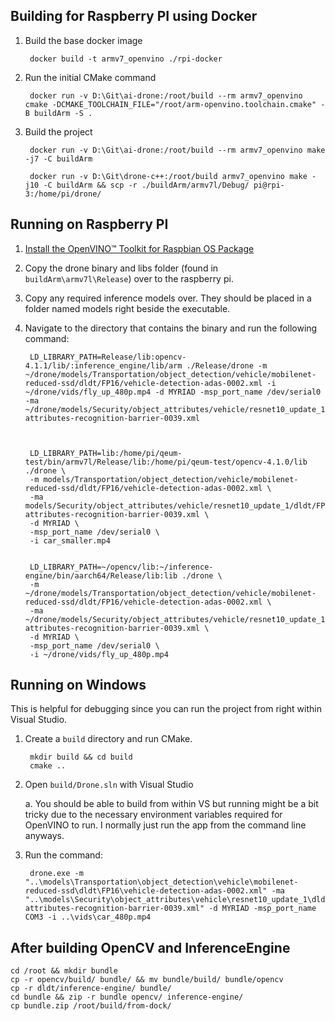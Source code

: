## Building for Raspberry PI using Docker

1. Build the base docker image

        docker build -t armv7_openvino ./rpi-docker

2. Run the initial CMake command

        docker run -v D:\Git\ai-drone:/root/build --rm armv7_openvino cmake -DCMAKE_TOOLCHAIN_FILE="/root/arm-openvino.toolchain.cmake" -B buildArm -S .

3. Build the project

        docker run -v D:\Git\ai-drone:/root/build --rm armv7_openvino make -j7 -C buildArm

        docker run -v D:\Git\drone-c++:/root/build armv7_openvino make -j10 -C buildArm && scp -r ./buildArm/armv7l/Debug/ pi@rpi-3:/home/pi/drone/

## Running on Raspberry PI

1. [Install the OpenVINO™ Toolkit for Raspbian OS Package](https://docs.openvinotoolkit.org/latest/_docs_install_guides_installing_openvino_raspbian.html#install-package)

2. Copy the drone binary and libs folder (found in `buildArm\armv7l\Release`) over to the raspberry pi.

3. Copy any required inference models over. They should be placed in a folder named models right beside the executable.

4. Navigate to the directory that contains the binary and run the following command:

        LD_LIBRARY_PATH=Release/lib:opencv-4.1.1/lib/:inference_engine/lib/arm ./Release/drone -m ~/drone/models/Transportation/object_detection/vehicle/mobilenet-reduced-ssd/dldt/FP16/vehicle-detection-adas-0002.xml -i ~/drone/vids/fly_up_480p.mp4 -d MYRIAD -msp_port_name /dev/serial0 -ma ~/drone/models/Security/object_attributes/vehicle/resnet10_update_1/dldt/FP16/vehicle-attributes-recognition-barrier-0039.xml



        LD_LIBRARY_PATH=lib:/home/pi/qeum-test/bin/armv7l/Release/lib:/home/pi/qeum-test/opencv-4.1.0/lib ./drone \
        -m models/Transportation/object_detection/vehicle/mobilenet-reduced-ssd/dldt/FP16/vehicle-detection-adas-0002.xml \
        -ma models/Security/object_attributes/vehicle/resnet10_update_1/dldt/FP16/vehicle-attributes-recognition-barrier-0039.xml \
        -d MYRIAD \
        -msp_port_name /dev/serial0 \
        -i car_smaller.mp4


        LD_LIBRARY_PATH=~/opencv/lib:~/inference-engine/bin/aarch64/Release/lib:lib ./drone \
        -m ~/drone/models/Transportation/object_detection/vehicle/mobilenet-reduced-ssd/dldt/FP16/vehicle-detection-adas-0002.xml \
        -ma ~/drone/models/Security/object_attributes/vehicle/resnet10_update_1/dldt/FP16/vehicle-attributes-recognition-barrier-0039.xml \
        -d MYRIAD \
        -msp_port_name /dev/serial0 \
        -i ~/drone/vids/fly_up_480p.mp4

## Running on Windows

This is helpful for debugging since you can run the project from right within Visual Studio.

1. Create a `build` directory and run CMake.

        mkdir build && cd build
        cmake ..

2. Open `build/Drone.sln` with Visual Studio

    a. You should be able to build from within VS but running might be a bit tricky due to the necessary environment variables required for OpenVINO to run.  I normally just run the app from the command line anyways.

3. Run the command:

        drone.exe -m "..\models\Transportation\object_detection\vehicle\mobilenet-reduced-ssd\dldt\FP16\vehicle-detection-adas-0002.xml" -ma "..\models\Security\object_attributes\vehicle\resnet10_update_1\dldt\FP16\vehicle-attributes-recognition-barrier-0039.xml" -d MYRIAD -msp_port_name COM3 -i ..\vids\car_480p.mp4



## After building OpenCV and InferenceEngine

```
cd /root && mkdir bundle
cp -r opencv/build/ bundle/ && mv bundle/build/ bundle/opencv
cp -r dldt/inference-engine/ bundle/
cd bundle && zip -r bundle opencv/ inference-engine/
cp bundle.zip /root/build/from-dock/
```
